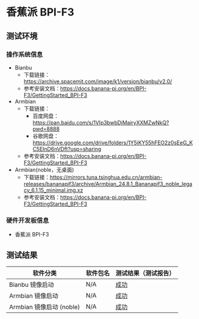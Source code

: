 # 香蕉派 BPI-F3

## 测试环境

### 操作系统信息

- Bianbu
  - 下载链接：https://archive.spacemit.com/image/k1/version/bianbu/v2.0/
  - 参考安装文档：https://docs.banana-pi.org/en/BPI-F3/GettingStarted_BPI-F3
- Armbian
  - 下载链接：
    - 百度网盘：https://pan.baidu.com/s/1VIp3bwbDjMairyXXMZwNkQ?pwd=8888
    - 谷歌网盘：https://drive.google.com/drive/folders/1Y5iKY55hFEO2z0sEeG_KC5EInD6nVDft?usp=sharing
  - 参考安装文档：https://docs.banana-pi.org/en/BPI-F3/GettingStarted_BPI-F3
- Armbian(noble，无桌面)
  - 下载链接：https://mirrors.tuna.tsinghua.edu.cn/armbian-releases/bananapif3/archive/Armbian_24.8.1_Bananapif3_noble_legacy_6.1.15_minimal.img.xz
  - 参考安装文档：https://docs.banana-pi.org/en/BPI-F3/GettingStarted_BPI-F3

### 硬件开发板信息

- 香蕉派 BPI-F3

## 测试结果

| 软件分类                  | 软件包名 | 测试结果（测试报告）  |
| ------------------------- | -------- | --------------------- |
| Bianbu 镜像启动           | N/A      | [成功][Bianbu]        |
| Armbian 镜像启动          | N/A      | [成功][Armbian]       |
| Armbian 镜像启动  (noble) | N/A      | [成功][Armbian_noble] |

[Bianbu]: ./Bianbu/README_zh.md
[Armbian_noble]: ./Armbian/README_zh_noble.md
[Armbian]: ./Armbian/README_zh.md